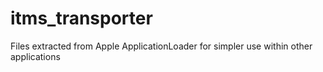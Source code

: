 itms_transporter
================

Files extracted from Apple ApplicationLoader for simpler use within other applications